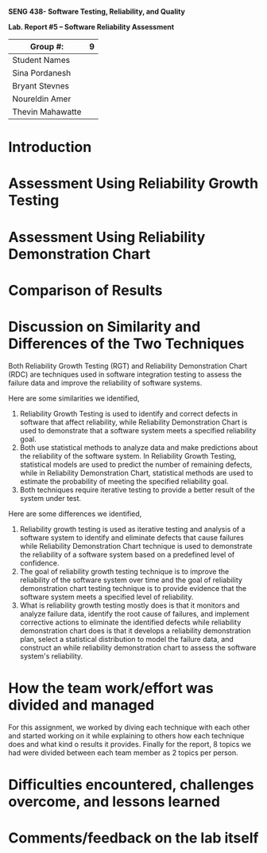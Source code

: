 **SENG 438- Software Testing, Reliability, and Quality**

**Lab. Report \#5 – Software Reliability Assessment**

| Group \#:         | 9     |
| --------------    | ---   |
| Student Names     |       |
| Sina Pordanesh    |       |
| Bryant Stevnes    |       |
| Noureldin Amer    |       |
| Thevin Mahawatte  |       |

# Introduction

# 

# Assessment Using Reliability Growth Testing 

# Assessment Using Reliability Demonstration Chart 

# 

# Comparison of Results

# Discussion on Similarity and Differences of the Two Techniques

Both Reliability Growth Testing (RGT) and Reliability Demonstration Chart (RDC) are techniques used in software integration testing to assess the failure data and improve the reliability of software systems.

Here are some similarities we identified,
  1.	Reliability Growth Testing is used to identify and correct defects in software that affect reliability, while Reliability Demonstration Chart is used to        demonstrate that a software system meets a specified reliability goal.
  2.	Both use statistical methods to analyze data and make predictions about the reliability of the software system. In Reliability Growth Testing, statistical models are used to predict the number of remaining defects, while in Reliability Demonstration Chart, statistical methods are used to estimate the probability of meeting the specified reliability goal.
  3.	Both techniques require iterative testing to provide a better result of the system under test.

Here are some differences we identified,
  1.	Reliability growth testing is used as iterative testing and analysis of a software system to identify and eliminate defects that cause failures while Reliability Demonstration Chart technique is used to demonstrate the reliability of a software system based on a predefined level of confidence.
  2.	The goal of reliability growth testing technique is to improve the reliability of the software system over time and the goal of reliability demonstration chart testing technique is to provide evidence that the software system meets a specified level of reliability.
  3.	What is reliability growth testing mostly does is that it monitors and analyze failure data, identify the root cause of failures, and implement corrective actions to eliminate the identified defects while reliability demonstration chart does is that it develops a reliability demonstration plan, select a statistical distribution to model the failure data, and construct an while reliability demonstration chart to assess the software system's reliability.

# How the team work/effort was divided and managed

For this assignment, we worked by diving each technique with each other and started working on it while explaining to others how each technique does and what kind o results it provides. Finally for the report, 8 topics we had were divided between each team member as 2 topics per person.

# Difficulties encountered, challenges overcome, and lessons learned

# Comments/feedback on the lab itself
